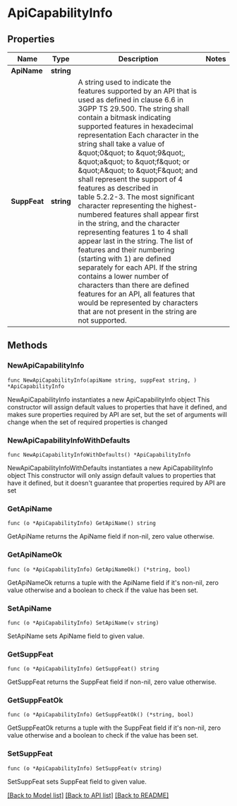 # ApiCapabilityInfo

## Properties

Name | Type | Description | Notes
------------ | ------------- | ------------- | -------------
**ApiName** | **string** |  | 
**SuppFeat** | **string** | A string used to indicate the features supported by an API that is used as defined in clause  6.6 in 3GPP TS 29.500. The string shall contain a bitmask indicating supported features in  hexadecimal representation Each character in the string shall take a value of \&quot;0\&quot; to \&quot;9\&quot;,  \&quot;a\&quot; to \&quot;f\&quot; or \&quot;A\&quot; to \&quot;F\&quot; and shall represent the support of 4 features as described in  table 5.2.2-3. The most significant character representing the highest-numbered features shall  appear first in the string, and the character representing features 1 to 4 shall appear last  in the string. The list of features and their numbering (starting with 1) are defined  separately for each API. If the string contains a lower number of characters than there are  defined features for an API, all features that would be represented by characters that are not  present in the string are not supported.  | 

## Methods

### NewApiCapabilityInfo

`func NewApiCapabilityInfo(apiName string, suppFeat string, ) *ApiCapabilityInfo`

NewApiCapabilityInfo instantiates a new ApiCapabilityInfo object
This constructor will assign default values to properties that have it defined,
and makes sure properties required by API are set, but the set of arguments
will change when the set of required properties is changed

### NewApiCapabilityInfoWithDefaults

`func NewApiCapabilityInfoWithDefaults() *ApiCapabilityInfo`

NewApiCapabilityInfoWithDefaults instantiates a new ApiCapabilityInfo object
This constructor will only assign default values to properties that have it defined,
but it doesn't guarantee that properties required by API are set

### GetApiName

`func (o *ApiCapabilityInfo) GetApiName() string`

GetApiName returns the ApiName field if non-nil, zero value otherwise.

### GetApiNameOk

`func (o *ApiCapabilityInfo) GetApiNameOk() (*string, bool)`

GetApiNameOk returns a tuple with the ApiName field if it's non-nil, zero value otherwise
and a boolean to check if the value has been set.

### SetApiName

`func (o *ApiCapabilityInfo) SetApiName(v string)`

SetApiName sets ApiName field to given value.


### GetSuppFeat

`func (o *ApiCapabilityInfo) GetSuppFeat() string`

GetSuppFeat returns the SuppFeat field if non-nil, zero value otherwise.

### GetSuppFeatOk

`func (o *ApiCapabilityInfo) GetSuppFeatOk() (*string, bool)`

GetSuppFeatOk returns a tuple with the SuppFeat field if it's non-nil, zero value otherwise
and a boolean to check if the value has been set.

### SetSuppFeat

`func (o *ApiCapabilityInfo) SetSuppFeat(v string)`

SetSuppFeat sets SuppFeat field to given value.



[[Back to Model list]](../README.md#documentation-for-models) [[Back to API list]](../README.md#documentation-for-api-endpoints) [[Back to README]](../README.md)


